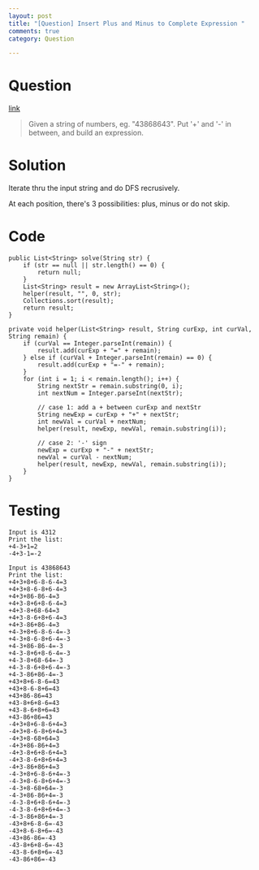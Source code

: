 ```yaml
---
layout: post
title: "[Question] Insert Plus and Minus to Complete Expression "
comments: true
category: Question

---
```


# Question 

[link](http://www.1point3acres.com/bbs/thread-148692-1-1.html)

> Given a string of numbers, eg. "43868643". Put '+' and '-' in between, and build an expression. 

# Solution

Iterate thru the input string and do DFS recrusively. 

At each position, there's 3 possibilities: plus, minus or do not skip. 

# Code

	public List<String> solve(String str) {
		if (str == null || str.length() == 0) {
			return null;
		}
		List<String> result = new ArrayList<String>();
		helper(result, "", 0, str);
		Collections.sort(result);
		return result;
	}

	private void helper(List<String> result, String curExp, int curVal, String remain) {
		if (curVal == Integer.parseInt(remain)) {
			result.add(curExp + "=" + remain);
		} else if (curVal + Integer.parseInt(remain) == 0) {
			result.add(curExp + "=-" + remain);
		}
		for (int i = 1; i < remain.length(); i++) {
			String nextStr = remain.substring(0, i);
			int nextNum = Integer.parseInt(nextStr);

			// case 1: add a + between curExp and nextStr
			String newExp = curExp + "+" + nextStr;
			int newVal = curVal + nextNum;
			helper(result, newExp, newVal, remain.substring(i));

			// case 2: '-' sign
			newExp = curExp + "-" + nextStr;
			newVal = curVal - nextNum;
			helper(result, newExp, newVal, remain.substring(i));
		}
	}

# Testing

    Input is 4312
    Print the list: 
    +4-3+1=2
    -4+3-1=-2

    Input is 43868643
    Print the list: 
    +4+3+8+6-8-6-4=3
    +4+3+8-6-8+6-4=3
    +4+3+86-86-4=3
    +4+3-8+6+8-6-4=3
    +4+3-8+68-64=3
    +4+3-8-6+8+6-4=3
    +4+3-86+86-4=3
    +4-3+8+6-8-6-4=-3
    +4-3+8-6-8+6-4=-3
    +4-3+86-86-4=-3
    +4-3-8+6+8-6-4=-3
    +4-3-8+68-64=-3
    +4-3-8-6+8+6-4=-3
    +4-3-86+86-4=-3
    +43+8+6-8-6=43
    +43+8-6-8+6=43
    +43+86-86=43
    +43-8+6+8-6=43
    +43-8-6+8+6=43
    +43-86+86=43
    -4+3+8+6-8-6+4=3
    -4+3+8-6-8+6+4=3
    -4+3+8-68+64=3
    -4+3+86-86+4=3
    -4+3-8+6+8-6+4=3
    -4+3-8-6+8+6+4=3
    -4+3-86+86+4=3
    -4-3+8+6-8-6+4=-3
    -4-3+8-6-8+6+4=-3
    -4-3+8-68+64=-3
    -4-3+86-86+4=-3
    -4-3-8+6+8-6+4=-3
    -4-3-8-6+8+6+4=-3
    -4-3-86+86+4=-3
    -43+8+6-8-6=-43
    -43+8-6-8+6=-43
    -43+86-86=-43
    -43-8+6+8-6=-43
    -43-8-6+8+6=-43
    -43-86+86=-43
